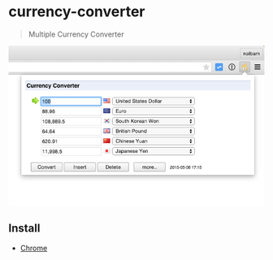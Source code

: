 # currency-converter

> Multiple Currency Converter

![screenshot](screenshot.jpg)

## Install

* [Chrome](https://chrome.google.com/webstore/detail/currency-converter/fhfdcaiaocdiakbpmjnagkbopcginped)
